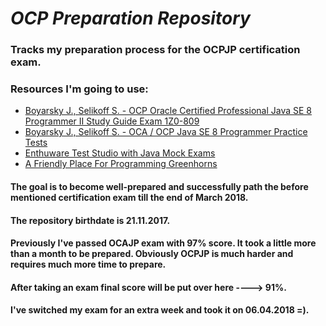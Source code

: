 # _OCP Preparation Repository_
### Tracks my preparation process for the OCPJP certification exam.
### Resources I'm going to use:
* [Boyarsky J., Selikoff S. - OCP Oracle Certified Professional Java SE 8 Programmer II Study Guide Exam 1Z0-809](https://www.amazon.com/OCP-Certified-Professional-Programmer-1Z1-809/dp/1119067901)
* [Boyarsky J., Selikoff S. - OCA / OCP Java SE 8 Programmer Practice Tests](https://www.amazon.com/gp/product/111936339X/jranch-20)
* [Enthuware Test Studio with Java Mock Exams](http://www.enthuware.com)
* [A Friendly Place For Programming Greenhorns](https://www.coderanch.com)  


#### The goal is to become well-prepared and successfully path the before mentioned certification exam till the end of March 2018.  
#### The repository birthdate is 21.11.2017.
#### Previously I've passed OCAJP exam with 97% score. It took a little more than a month to be prepared. Obviously OCPJP is much harder and requires much more time to prepare.
#### After taking an exam final score will be put over here ----> 91%.
#### I've switched my exam for an extra week and took it on 06.04.2018 =).

